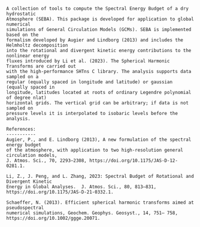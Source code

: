     A collection of tools to compute the Spectral Energy Budget of a dry hydrostatic
    Atmosphere (SEBA). This package is developed for application to global numerical
    simulations of General Circulation Models (GCMs). SEBA is implemented based on the
    formalism developed by Augier and Lindborg (2013) and includes the Helmholtz decomposition
    into the rotational and divergent kinetic energy contributions to the nonlinear energy
    fluxes introduced by Li et al. (2023). The Spherical Harmonic Transforms are carried out
    with the high-performance SHTns C library. The analysis supports data sampled on a
    regular (equally spaced in longitude and latitude) or gaussian (equally spaced in
    longitude, latitudes located at roots of ordinary Legendre polynomial of degree nlat)
    horizontal grids. The vertical grid can be arbitrary; if data is not sampled on
    pressure levels it is interpolated to isobaric levels before the analysis.

    References:
    -----------
    Augier, P., and E. Lindborg (2013), A new formulation of the spectral energy budget
    of the atmosphere, with application to two high-resolution general circulation models,
    J. Atmos. Sci., 70, 2293–2308, https://doi.org/10.1175/JAS-D-12-0281.1.

    Li, Z., J. Peng, and L. Zhang, 2023: Spectral Budget of Rotational and Divergent Kinetic
    Energy in Global Analyses.  J. Atmos. Sci., 80, 813–831,
    https://doi.org/10.1175/JAS-D-21-0332.1.

    Schaeffer, N. (2013). Efficient spherical harmonic transforms aimed at pseudospectral
    numerical simulations, Geochem. Geophys. Geosyst., 14, 751– 758,
    https://doi.org/10.1002/ggge.20071.
